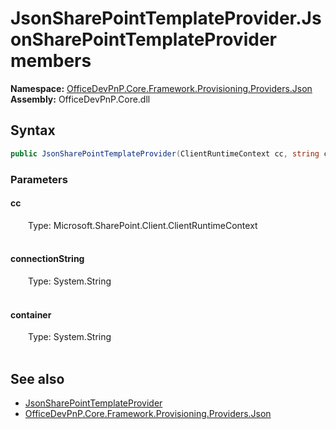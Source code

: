 # JsonSharePointTemplateProvider.JsonSharePointTemplateProvider members 
  

**Namespace:** [OfficeDevPnP.Core.Framework.Provisioning.Providers.Json](OfficeDevPnP.Core.Framework.Provisioning.Providers.Json.md)  
**Assembly:** OfficeDevPnP.Core.dll  
## Syntax
```C#
public JsonSharePointTemplateProvider(ClientRuntimeContext cc, string connectionString, string container)
```
### Parameters
#### cc  
&emsp;&emsp;Type: Microsoft.SharePoint.Client.ClientRuntimeContext  
&emsp;&emsp;  


#### connectionString  
&emsp;&emsp;Type: System.String  
&emsp;&emsp;  


#### container  
&emsp;&emsp;Type: System.String  
&emsp;&emsp;  


## See also
- [JsonSharePointTemplateProvider](OfficeDevPnP.Core.Framework.Provisioning.Providers.Json.JsonSharePointTemplateProvider.md)
- [OfficeDevPnP.Core.Framework.Provisioning.Providers.Json](OfficeDevPnP.Core.Framework.Provisioning.Providers.Json.md)
